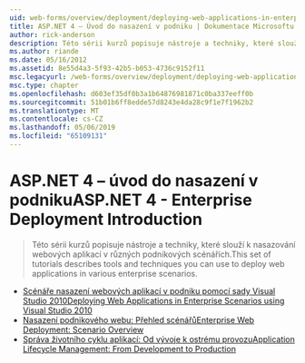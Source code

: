 ```yaml
---
uid: web-forms/overview/deployment/deploying-web-applications-in-enterprise-scenarios/index
title: ASP.NET 4 – Úvod do nasazení v podniku | Dokumentace Microsoftu
author: rick-anderson
description: Této sérii kurzů popisuje nástroje a techniky, které slouží k nasazování webových aplikací v různých podnikových scénářích.
ms.author: riande
ms.date: 05/16/2012
ms.assetid: 8e55d4a3-5f93-42b5-b053-4736c9152f11
msc.legacyurl: /web-forms/overview/deployment/deploying-web-applications-in-enterprise-scenarios
msc.type: chapter
ms.openlocfilehash: d603ef35df0b3a1b64876981871c0ba337eeff0b
ms.sourcegitcommit: 51b01b6ff8edde57d8243e4da28c9f1e7f1962b2
ms.translationtype: MT
ms.contentlocale: cs-CZ
ms.lasthandoff: 05/06/2019
ms.locfileid: "65109131"
---
```

# <a name="aspnet-4---enterprise-deployment-introduction"></a><span data-ttu-id="b158b-103">ASP.NET 4 – úvod do nasazení v podniku</span><span class="sxs-lookup"><span data-stu-id="b158b-103">ASP.NET 4 - Enterprise Deployment Introduction</span></span>

> <span data-ttu-id="b158b-104">Této sérii kurzů popisuje nástroje a techniky, které slouží k nasazování webových aplikací v různých podnikových scénářích.</span><span class="sxs-lookup"><span data-stu-id="b158b-104">This set of tutorials describes tools and techniques you can use to deploy web applications in various enterprise scenarios.</span></span>

- [<span data-ttu-id="b158b-105">Scénáře nasazení webových aplikací v podniku pomocí sady Visual Studio 2010</span><span class="sxs-lookup"><span data-stu-id="b158b-105">Deploying Web Applications in Enterprise Scenarios using Visual Studio 2010</span></span>](deploying-web-applications-in-enterprise-scenarios.md)
- [<span data-ttu-id="b158b-106">Nasazení podnikového webu: Přehled scénářů</span><span class="sxs-lookup"><span data-stu-id="b158b-106">Enterprise Web Deployment: Scenario Overview</span></span>](enterprise-web-deployment-scenario-overview.md)
- [<span data-ttu-id="b158b-107">Správa životního cyklu aplikací: Od vývoje k ostrému provozu</span><span class="sxs-lookup"><span data-stu-id="b158b-107">Application Lifecycle Management: From Development to Production</span></span>](application-lifecycle-management-from-development-to-production.md)
